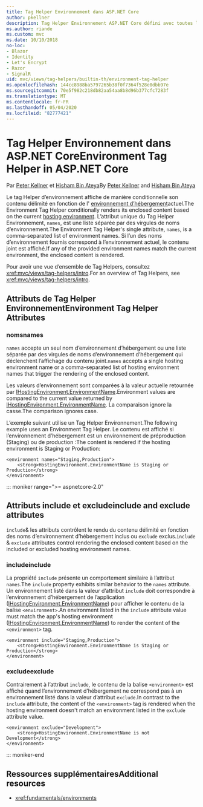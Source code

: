 ```yaml
---
title: Tag Helper Environnement dans ASP.NET Core
author: pkellner
description: Tag Helper Environnement ASP.NET Core défini avec toutes les propriétés
ms.author: riande
ms.custom: mvc
ms.date: 10/10/2018
no-loc:
- Blazor
- Identity
- Let's Encrypt
- Razor
- SignalR
uid: mvc/views/tag-helpers/builtin-th/environment-tag-helper
ms.openlocfilehash: 144cc8988ba5797265b38f0f7364f528e0dbb97e
ms.sourcegitcommit: 70e5f982c218db82aa54aa8b8d96b377cfc7283f
ms.translationtype: MT
ms.contentlocale: fr-FR
ms.lasthandoff: 05/04/2020
ms.locfileid: "82777421"
---
```

# <a name="environment-tag-helper-in-aspnet-core"></a><span data-ttu-id="8e024-103">Tag Helper Environnement dans ASP.NET Core</span><span class="sxs-lookup"><span data-stu-id="8e024-103">Environment Tag Helper in ASP.NET Core</span></span>

<span data-ttu-id="8e024-104">Par [Peter Kellner](https://peterkellner.net) et [Hisham Bin Ateya](https://twitter.com/hishambinateya)</span><span class="sxs-lookup"><span data-stu-id="8e024-104">By [Peter Kellner](https://peterkellner.net) and [Hisham Bin Ateya](https://twitter.com/hishambinateya)</span></span>

<span data-ttu-id="8e024-105">Le tag Helper d’environnement affiche de manière conditionnelle son contenu délimité en fonction de l' [environnement d’hébergement](xref:fundamentals/environments)actuel.</span><span class="sxs-lookup"><span data-stu-id="8e024-105">The Environment Tag Helper conditionally renders its enclosed content based on the current [hosting environment](xref:fundamentals/environments).</span></span> <span data-ttu-id="8e024-106">L’attribut unique du Tag Helper Environnement, `names`, est une liste séparée par des virgules de noms d’environnement.</span><span class="sxs-lookup"><span data-stu-id="8e024-106">The Environment Tag Helper's single attribute, `names`, is a comma-separated list of environment names.</span></span> <span data-ttu-id="8e024-107">Si l’un des noms d’environnement fournis correspond à l’environnement actuel, le contenu joint est affiché.</span><span class="sxs-lookup"><span data-stu-id="8e024-107">If any of the provided environment names match the current environment, the enclosed content is rendered.</span></span>

<span data-ttu-id="8e024-108">Pour avoir une vue d’ensemble de Tag Helpers, consultez <xref:mvc/views/tag-helpers/intro>.</span><span class="sxs-lookup"><span data-stu-id="8e024-108">For an overview of Tag Helpers, see <xref:mvc/views/tag-helpers/intro>.</span></span>

## <a name="environment-tag-helper-attributes"></a><span data-ttu-id="8e024-109">Attributs de Tag Helper Environnement</span><span class="sxs-lookup"><span data-stu-id="8e024-109">Environment Tag Helper Attributes</span></span>

### <a name="names"></a><span data-ttu-id="8e024-110">noms</span><span class="sxs-lookup"><span data-stu-id="8e024-110">names</span></span>

<span data-ttu-id="8e024-111">`names` accepte un seul nom d’environnement d’hébergement ou une liste séparée par des virgules de noms d’environnement d’hébergement qui déclenchent l’affichage du contenu joint.</span><span class="sxs-lookup"><span data-stu-id="8e024-111">`names` accepts a single hosting environment name or a comma-separated list of hosting environment names that trigger the rendering of the enclosed content.</span></span>

<span data-ttu-id="8e024-112">Les valeurs d’environnement sont comparées à la valeur actuelle retournée par [IHostingEnvironment.EnvironmentName](xref:Microsoft.AspNetCore.Hosting.IHostingEnvironment.EnvironmentName*).</span><span class="sxs-lookup"><span data-stu-id="8e024-112">Environment values are compared to the current value returned by [IHostingEnvironment.EnvironmentName](xref:Microsoft.AspNetCore.Hosting.IHostingEnvironment.EnvironmentName*).</span></span> <span data-ttu-id="8e024-113">La comparaison ignore la casse.</span><span class="sxs-lookup"><span data-stu-id="8e024-113">The comparison ignores case.</span></span>

<span data-ttu-id="8e024-114">L’exemple suivant utilise un Tag Helper Environnement.</span><span class="sxs-lookup"><span data-stu-id="8e024-114">The following example uses an Environment Tag Helper.</span></span> <span data-ttu-id="8e024-115">Le contenu est affiché si l’environnement d’hébergement est un environnement de préproduction (Staging) ou de production :</span><span class="sxs-lookup"><span data-stu-id="8e024-115">The content is rendered if the hosting environment is Staging or Production:</span></span>

```cshtml
<environment names="Staging,Production">
    <strong>HostingEnvironment.EnvironmentName is Staging or Production</strong>
</environment>
```

::: moniker range=">= aspnetcore-2.0"

## <a name="include-and-exclude-attributes"></a><span data-ttu-id="8e024-116">Attributs include et exclude</span><span class="sxs-lookup"><span data-stu-id="8e024-116">include and exclude attributes</span></span>

<span data-ttu-id="8e024-117">`include`& les attributs contrôlent le rendu du contenu délimité en fonction des noms d’environnement d’hébergement inclus ou `exclude` exclus.</span><span class="sxs-lookup"><span data-stu-id="8e024-117">`include` & `exclude` attributes control rendering the enclosed content based on the included or excluded hosting environment names.</span></span>

### <a name="include"></a><span data-ttu-id="8e024-118">include</span><span class="sxs-lookup"><span data-stu-id="8e024-118">include</span></span>

<span data-ttu-id="8e024-119">La propriété `include` présente un comportement similaire à l’attribut `names`.</span><span class="sxs-lookup"><span data-stu-id="8e024-119">The `include` property exhibits similar behavior to the `names` attribute.</span></span> <span data-ttu-id="8e024-120">Un environnement listé dans la valeur d’attribut `include` doit correspondre à l’environnement d’hébergement de l’application ([IHostingEnvironment.EnvironmentName](xref:Microsoft.AspNetCore.Hosting.IHostingEnvironment.EnvironmentName*)) pour afficher le contenu de la balise `<environment>`.</span><span class="sxs-lookup"><span data-stu-id="8e024-120">An environment listed in the `include` attribute value must match the app's hosting environment ([IHostingEnvironment.EnvironmentName](xref:Microsoft.AspNetCore.Hosting.IHostingEnvironment.EnvironmentName*)) to render the content of the `<environment>` tag.</span></span>

```cshtml
<environment include="Staging,Production">
    <strong>HostingEnvironment.EnvironmentName is Staging or Production</strong>
</environment>
```

### <a name="exclude"></a><span data-ttu-id="8e024-121">exclude</span><span class="sxs-lookup"><span data-stu-id="8e024-121">exclude</span></span>

<span data-ttu-id="8e024-122">Contrairement à l’attribut `include`, le contenu de la balise `<environment>` est affiché quand l’environnement d’hébergement ne correspond pas à un environnement listé dans la valeur d’attribut `exclude`.</span><span class="sxs-lookup"><span data-stu-id="8e024-122">In contrast to the `include` attribute, the content of the `<environment>` tag is rendered when the hosting environment doesn't match an environment listed in the `exclude` attribute value.</span></span>

```cshtml
<environment exclude="Development">
    <strong>HostingEnvironment.EnvironmentName is not Development</strong>
</environment>
```

::: moniker-end

## <a name="additional-resources"></a><span data-ttu-id="8e024-123">Ressources supplémentaires</span><span class="sxs-lookup"><span data-stu-id="8e024-123">Additional resources</span></span>

* <xref:fundamentals/environments>
